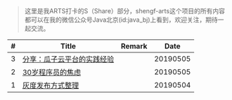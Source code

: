 > 这里是我ARTS打卡的S（Share）部分，shengf-arts这个项目的所有内容都可以在我的微信公众号Java北京(id:java_bj)上看到，欢迎关注，期待一起交流。

| # | Title | Remark | Date |
| --- | ----- | ------ | ---- |
| 3 | [分享：瓜子云平台的实践经验](./guaziCloud/guaziCloud.md) |  | 20190505 |
| 2 | [30岁程序员的焦虑](./programming-life/anxiety-of-30-year-old-programmers.md) |  | 20190505 |
| 1 | [灰度发布方式整理](./grayscaleDeployment/grayscaleDeployment.md) |  | 20190504 |
